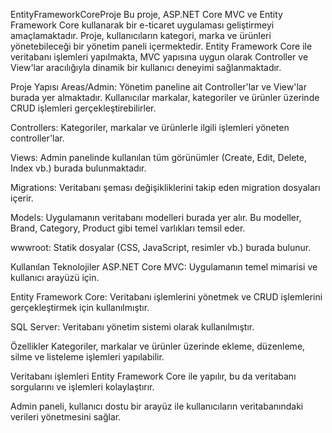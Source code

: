EntityFrameworkCoreProje
Bu proje, ASP.NET Core MVC ve Entity Framework Core kullanarak bir e-ticaret uygulaması geliştirmeyi amaçlamaktadır. Proje, kullanıcıların kategori, marka ve ürünleri yönetebileceği bir yönetim paneli içermektedir. Entity Framework Core ile veritabanı işlemleri yapılmakta, MVC yapısına uygun olarak Controller ve View'lar aracılığıyla dinamik bir kullanıcı deneyimi sağlanmaktadır.

Proje Yapısı
Areas/Admin: Yönetim paneline ait Controller'lar ve View'lar burada yer almaktadır. Kullanıcılar markalar, kategoriler ve ürünler üzerinde CRUD işlemleri gerçekleştirebilirler.

Controllers: Kategoriler, markalar ve ürünlerle ilgili işlemleri yöneten controller'lar.

Views: Admin panelinde kullanılan tüm görünümler (Create, Edit, Delete, Index vb.) burada bulunmaktadır.

Migrations: Veritabanı şeması değişikliklerini takip eden migration dosyaları içerir.

Models: Uygulamanın veritabanı modelleri burada yer alır. Bu modeller, Brand, Category, Product gibi temel varlıkları temsil eder.

wwwroot: Statik dosyalar (CSS, JavaScript, resimler vb.) burada bulunur.

Kullanılan Teknolojiler
ASP.NET Core MVC: Uygulamanın temel mimarisi ve kullanıcı arayüzü için.

Entity Framework Core: Veritabanı işlemlerini yönetmek ve CRUD işlemlerini gerçekleştirmek için kullanılmıştır.

SQL Server: Veritabanı yönetim sistemi olarak kullanılmıştır.

Özellikler
Kategoriler, markalar ve ürünler üzerinde ekleme, düzenleme, silme ve listeleme işlemleri yapılabilir.

Veritabanı işlemleri Entity Framework Core ile yapılır, bu da veritabanı sorgularını ve işlemleri kolaylaştırır.

Admin paneli, kullanıcı dostu bir arayüz ile kullanıcıların veritabanındaki verileri yönetmesini sağlar.
